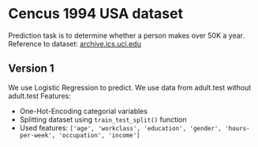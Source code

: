 # Cencus 1994 USA dataset
Prediction task is to determine whether a person makes over 50K a year.
Reference to dataset: [archive.ics.uci.edu](https://archive.ics.uci.edu/ml/datasets/adult)
## Version 1
We use Logistic Regression to predict. We use data from adult.test without adult.test
Features:
- One-Hot-Encoding categorial variables
- Splitting dataset using ```train_test_split()``` function
- Used features: ```['age', 'workclass', 'education', 'gender', 'hours-per-week', 'occupation', 'income']```
